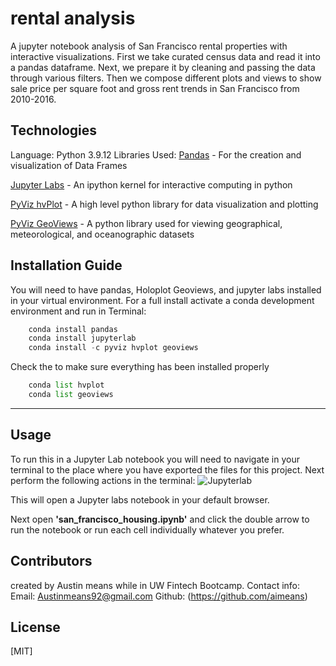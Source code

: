 # rental analysis

A jupyter notebook analysis of San Francisco rental properties with interactive visualizations. First we take curated census data and read it into a pandas dataframe. Next, we prepare it by cleaning and passing the data through various filters. Then we compose different plots and views to show sale price per square foot and gross rent trends in San Francisco from 2010-2016.
## Technologies
Language: Python 3.9.12
Libraries Used: 
[Pandas](https://pandas.pydata.org/pandas-docs/stable/index.html) - For the creation and visualization of Data Frames

[Jupyter Labs](https://jupyter.org/) - An ipython kernel for interactive computing in python

[PyViz hvPlot](https://hvplot.holoviz.org/index.html) - A high level python library for data visualization and plotting

[PyViz GeoViews](https://geoviews.org/) - A python library used for viewing geographical, meteorological, and oceanographic datasets
## Installation Guide
You will need to have pandas, Holoplot Geoviews, and jupyter labs installed in your virtual environment.
For a full install activate a conda development environment and run in Terminal:
```python
    conda install pandas
    conda install jupyterlab
    conda install -c pyviz hvplot geoviews
```

Check the to make sure everything has been installed properly
```python
    conda list hvplot
    conda list geoviews
```

---
## Usage
To run this in a Jupyter Lab notebook you will need to navigate in your terminal to the place where you have exported the files for this project.
Next perform the following actions in the terminal:
![Jupyterlab](Images/Jupyterlab.png)

This will open a Jupyter labs notebook in your default browser.

Next open **'san_francisco_housing.ipynb'** and click the double arrow to run the notebook or run each cell individually whatever you prefer.

## Contributors
created by Austin means while in UW Fintech Bootcamp.
Contact info:
Email: Austinmeans92@gmail.com
Github: (https://github.com/aimeans)

## License
[MIT]
